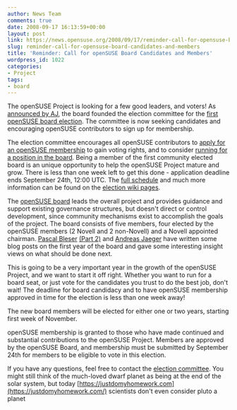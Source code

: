 ```yaml
---
author: News Team
comments: true
date: 2008-09-17 16:13:59+00:00
layout: post
link: https://news.opensuse.org/2008/09/17/reminder-call-for-opensuse-board-candidates-and-members/
slug: reminder-call-for-opensuse-board-candidates-and-members
title: 'Reminder: Call for openSUSE Board Candidates and Members'
wordpress_id: 1022
categories:
- Project
tags:
- board
---
```


The openSUSE Project is looking for a few good leaders, and voters! As [announced by AJ](//news.opensuse.org/2008/08/24/opensuse-election-committee-founded/), the board founded the election committee for the [first openSUSE board election](//en.opensuse.org/Board_Election/2008). The committee is now seeking candidates and encouraging openSUSE contributors to sign up for membership.

The election committee encourages all openSUSE contributors to [apply for an openSUSE membership](//en.opensuse.org/Members#How_to_Become_a_Member) to gain voting rights, and to consider [running for a position in the board](//en.opensuse.org/Board_Election/2008#Phase_0:_Notification_of_Intent_to_Run). Being a member of the first community elected board is an unique opportunity to help the openSUSE Project mature and grow. There is less than one week left to get this done - application deadline ends September 24th, 12:00 UTC. The [full schedule](//en.opensuse.org/Board_Election/2008#Timeline) and much more information can be found on the [election wiki pages](//en.opensuse.org/Board_Election/2008).

The [openSUSE board](//en.opensuse.org/Board) leads the overall project and provides guidance and support existing governance structures, but doesn't direct or control development, since community mechanisms exist to accomplish the goals of the project. The board consists of five members, four elected by the openSUSE members (2 Novell and 2 non-Novell) and a Novell appointed chairman. [Pascal Bleser](//dev-loki.blogspot.com/2008/09/about-opensuse-board-and-elections.html) [(Part 2)](//dev-loki.blogspot.com/2008/09/opensuse-board-and-elections-part-2.html) and [Andreas Jaeger](//lizards.opensuse.org/2008/09/06/opensuse-board-election-comments/) have written some blog posts on the first year of the board and gave some interesting insight views on what should be done next.

This is going to be a very important year in the growth of the openSUSE Project, and we want to start it off right. Whether you want to run for a board seat, or just vote for the candidates you trust to do the best job, don't wait! The deadline for board candidacy and to have openSUSE membership approved in time for the election is less than one week away!

The new board members will be elected for either one or two years, starting first week of November.

openSUSE membership is granted to those who have made continued and substantial contributions to the openSUSE Project. Members are approved by the openSUSE Board, and membership must be submitted by September 24th for members to be eligible to vote in this election.

If you have any questions, feel free to contact the [election committee](mailto:election-officials@opensuse.org). You might still think of the much-loved dwarf planet as being at the end of the solar system, but today [https://justdomyhomework.com](https://justdomyhomework.com/) scientists don't even consider pluto a planet
